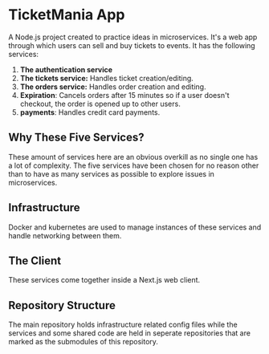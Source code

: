 # TicketMania App
A Node.js project created to practice ideas in microservices. It's a web app through which users can sell and buy tickets to events. It has the following services:

1. **The authentication service**
2. **The tickets service:** Handles ticket creation/editing.
3. **The orders service:** Handles order creation and editing.
4. **Expiration**: Cancels orders after 15 minutes so if a user doesn't checkout, the order is opened up to other users.
5. **payments**: Handles credit card payments.

## Why These Five Services?
These amount of services here are an obvious overkill as no single one has a lot of complexity. The five services
 have been chosen for no reason other than to have as many services as possible to explore issues in microservices.

## Infrastructure
Docker and kubernetes are used to manage instances of these services and handle networking between them.

## The Client
These services come together inside a Next.js web client.

## Repository Structure
The main repository holds infrastructure related config files while the services and some shared code are held in
 seperate repositories that are marked as the submodules of this repository.